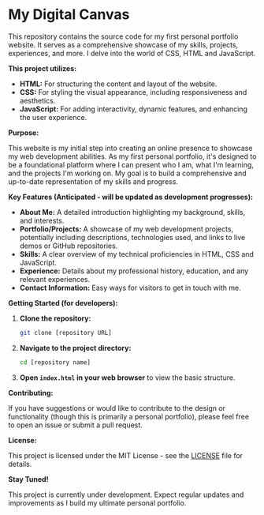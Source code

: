 # My Digital Canvas

This repository contains the source code for my first personal portfolio website. It serves as a comprehensive showcase of my skills, projects, experiences, and more.
I delve into the world of CSS, HTML and JavaScript.

**This project utilizes:**

* **HTML:** For structuring the content and layout of the website.
* **CSS:** For styling the visual appearance, including responsiveness and aesthetics.
* **JavaScript:** For adding interactivity, dynamic features, and enhancing the user experience.

**Purpose:**

This website is my initial step into creating an online presence to showcase my web development abilities. As my first personal portfolio, it's designed to be a foundational platform where I can present who I am, what I'm learning, and the projects I'm working on. My goal is to build a comprehensive and up-to-date representation of my skills and progress.

**Key Features (Anticipated - will be updated as development progresses):**

* **About Me:** A detailed introduction highlighting my background, skills, and interests.
* **Portfolio/Projects:** A showcase of my web development projects, potentially including descriptions, technologies used, and links to live demos or GitHub repositories.
* **Skills:** A clear overview of my technical proficiencies in HTML, CSS and JavaScript.
* **Experience:** Details about my professional history, education, and any relevant experiences.
* **Contact Information:** Easy ways for visitors to get in touch with me.

**Getting Started (for developers):**

1.  **Clone the repository:**
    ```bash
    git clone [repository URL]
    ```
2.  **Navigate to the project directory:**
    ```bash
    cd [repository name]
    ```
3.  **Open `index.html` in your web browser** to view the basic structure.

**Contributing:**

If you have suggestions or would like to contribute to the design or functionality (though this is primarily a personal portfolio), please feel free to open an issue or submit a pull request.

**License:**

This project is licensed under the MIT License - see the [LICENSE](https://github.com/7IronSnow7/MyDigitalCanvas/blob/master/LICENSE) file for details.

**Stay Tuned!**

This project is currently under development. Expect regular updates and improvements as I build my ultimate personal portfolio.
